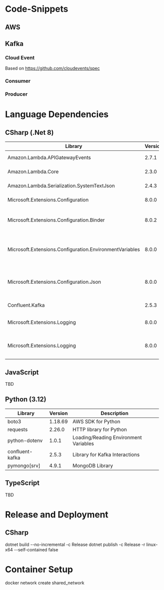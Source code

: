# Code-Snippets

## AWS

## Kafka

### Cloud Event
Based on https://github.com/cloudevents/spec

### Consumer

### Producer


# Language Dependencies
## CSharp (.Net 8)
| Library         | Version | Description                |
|-----------------|---------|----------------------------|
| Amazon.Lambda.APIGatewayEvents           | 2.7.1 | AWS SDK for API Gateway Events         |
| Amazon.Lambda.Core           | 2.3.0 | AWS Lambda Core         |
| Amazon.Lambda.Serialization.SystemTextJson         | 2.4.3 | AWS version of System.Text.Json         |
| Microsoft.Extensions.Configuration           | 8.0.0 | Configuration library         |
| Microsoft.Extensions.Configuration.Binder           | 8.0.2 | Extension Methods for GetValue in the configuration         |
| Microsoft.Extensions.Configuration.EnvironmentVariables           | 8.0.0 | Configuration extension to import Environment Variables         |
| Microsoft.Extensions.Configuration.Json           | 8.0.0 | Configuration extension for the import of JSON files (e.g. appsettings.json)         |
| Confluent.Kafka           | 2.5.3 | Confluent Kafka SDK         |
| Microsoft.Extensions.Logging           | 8.0.0 | Microsoft Logging Extensions         |
| Microsoft.Extensions.Logging           | 8.0.0 | Microsoft Logging Extensions for Console         |

## JavaScript
TBD

## Python (3.12)
| Library         | Version | Description                |
|-----------------|---------|----------------------------|
| boto3           | 1.18.69 | AWS SDK for Python         |
| requests        | 2.26.0  | HTTP library for Python    |
| python-dotenv   | 1.0.1   | Loading/Reading Environment Variables      |
| confluent-kafka | 2.5.3   | Library for Kafka Interactions      |
| pymongo[srv]    | 4.9.1   | MongoDB Library      |

## TypeScript
TBD


# Release and Deployment
## CSharp
dotnet build --no-incremental -c Release
dotnet publish -c Release -r linux-x64 --self-contained false


# Container Setup
docker network create shared_network


